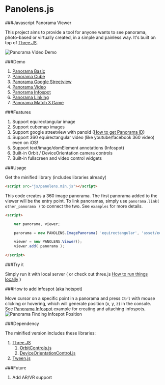 # Panolens.js

###Javascript Panorama Viewer

This project aims to provide a tool for anyone wants to see panorama, photo-based or virtually created, in a simple and painless way. It's built on top of [Three.JS](https://github.com/mrdoob/three.js). 

![Panorama Video Demo](https://github.com/pchen66/pchen66.github.io/blob/master/Panolens/images/panolens_video_demo_480p.gif?raw=true)

###Demo
1.	[Panorama Basic](http://pchen66.github.io/Panolens/examples/panorama_basic.html)
2.	[Panorama Cube](http://pchen66.github.io/Panolens/examples/panorama_cube.html)
3.	[Panorama Google Streetview](http://pchen66.github.io/Panolens/examples/panorama_googlestreetview.html)
4.	[Panorama Video](http://pchen66.github.io/Panolens/examples/panorama_video.html)
5.	[Panorama Infospot](http://pchen66.github.io/Panolens/examples/panorama_infospot.html)
6.	[Panorama Linking](http://pchen66.github.io/Panolens/examples/panorama_linking.html)
7.	[Panorama Match 3 Game](http://pchen66.github.io/Panolens/examples/XDiamond/)

###Features

1.	Support equirectangular image
2.	Support cubemap images
3.	Support google streetview with panoId ([How to get Panorama ID](http://stackoverflow.com/questions/29916149/google-maps-streetview-how-to-get-panorama-id))
4.	Support 360 equirectangular video (like youtube/facebook 360 video) even on iOS!
5.	Support text/image/domElement annotations (Infospot)
6.	Built-in Orbit / DeviceOrientation camera controls
7.	Built-in fullscreen and video control widgets

###Usage

Get the minified library (includes libraries already)

```html
<script src="js/panolens.min.js"></script>
```
This code creates a 360 image panorama. The first panorama added to the viewer will be the entry point. To link panoramas, simply use `panorama.link( other_panorama )` to connect the two. See `examples` for more details.

```html
<script>

	var panorama, viewer;

	panorama = new PANOLENS.ImagePanorama( 'equirectangular', 'asset/equirectangular.jpg' );

	viewer = new PANOLENS.Viewer();
	viewer.add( panorama );

</script>
```

###Try it

Simply run it with local server ( or check out three.js [How to run things locally](https://github.com/mrdoob/three.js/wiki/How-to-run-things-locally) )

###How to add infospot (aka hotspot)

Move cursor on a specific point in a panorama and press `Ctrl` with mouse clicking or hovering, which will generate position (x, y, z) in the console. See [Panorama Infospot](http://pchen66.github.io/Panolens/examples/panorama_infospot.html) example for creating and attaching infospots.
![Panorama Finding Infospot Position](https://github.com/pchen66/pchen66.github.io/blob/master/Panolens/images/panolens_add_infospot_480p.gif?raw=true)

###Dependency

The minified version includes these libraries:

1. [Three.JS](https://github.com/mrdoob/three.js)
	1. [OrbitControls.js](https://github.com/mrdoob/three.js/blob/master/examples/js/controls/OrbitControls.js)
	2. [DeviceOrientationControl.js](https://github.com/mrdoob/three.js/blob/master/examples/js/controls/DeviceOrientationControls.js)
2. [Tween.js](https://github.com/tweenjs/tween.js/)

###Future
1.	Add AR/VR support